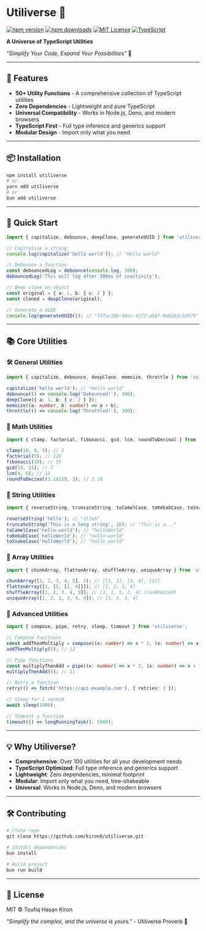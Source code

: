 # Utiliverse 🌌

[![npm version](https://img.shields.io/npm/v/utiliverse.svg?style=flat-square)](https://www.npmjs.com/package/utiliverse)
[![npm downloads](https://img.shields.io/npm/dm/utiliverse.svg?style=flat-square)](https://www.npmjs.com/package/utiliverse)
[![MIT License](https://img.shields.io/badge/license-MIT-blue.svg?style=flat-square)](LICENSE)
[![TypeScript](https://img.shields.io/badge/%3C%2F%3E-TypeScript-%230074c1.svg?style=flat-square)](https://www.typescriptlang.org/)

**A Universe of TypeScript Utilities**

*"Simplify Your Code, Expand Your Possibilities"* 🚀

---

## 🌟 Features

- **50+ Utility Functions** - A comprehensive collection of TypeScript utilities
- **Zero Dependencies** - Lightweight and pure TypeScript
- **Universal Compatibility** - Works in Node.js, Deno, and modern browsers
- **TypeScript First** - Full type inference and generics support
- **Modular Design** - Import only what you need

---

## 📦 Installation

```bash
npm install utiliverse
# or
yarn add utiliverse
# or
bun add utiliverse
```

---

## 🚀 Quick Start

```typescript
import { capitalize, debounce, deepClone, generateUUID } from 'utiliverse';

// Capitalize a string
console.log(capitalize('hello world')); // "Hello world"

// Debounce a function
const debouncedLog = debounce(console.log, 300);
debouncedLog('This will log after 300ms of inactivity');

// Deep clone an object
const original = { a: 1, b: { c: 2 } };
const cloned = deepClone(original);

// Generate a UUID
console.log(generateUUID()); // "f47ac10b-58cc-4372-a567-0e02b2c3d479"
```

---

## 📚 Core Utilities

### 🛠️ General Utilities
```typescript
import { capitalize, debounce, deepClone, memoize, throttle } from 'utiliverse';

capitalize('hello world'); // "Hello world"
debounce(() => console.log('Debounced!'), 300);
deepClone({ a: 1, b: { c: 2 } });
memoize((a: number, b: number) => a + b);
throttle(() => console.log('Throttled!'), 300);
```

### 🔢 Math Utilities
```typescript
import { clamp, factorial, fibonacci, gcd, lcm, roundToDecimal } from 'utiliverse';

clamp(10, 0, 5); // 5
factorial(5); // 120
fibonacci(10); // 55
gcd(14, 21); // 7
lcm(4, 6); // 12
roundToDecimal(3.14159, 2); // 3.14
```

### 📜 String Utilities
```typescript
import { reverseString, truncateString, toCamelCase, toKebabCase, toSnakeCase } from 'utiliverse';

reverseString('hello'); // "olleh"
truncateString('This is a long string', 10); // "This is a..."
toCamelCase('hello-world'); // "helloWorld"
toKebabCase('helloWorld'); // "hello-world"
toSnakeCase('helloWorld'); // "hello_world"
```

### 🧩 Array Utilities
```typescript
import { chunkArray, flattenArray, shuffleArray, uniqueArray } from 'utiliverse';

chunkArray([1, 2, 3, 4, 5], 2); // [[1, 2], [3, 4], [5]]
flattenArray([1, [2, [3, 4]]]); // [1, 2, 3, 4]
shuffleArray([1, 2, 3, 4, 5]); // [3, 1, 5, 2, 4] (randomized)
uniqueArray([1, 2, 2, 3, 4, 4]); // [1, 2, 3, 4]
```

### 🧠 Advanced Utilities
```typescript
import { compose, pipe, retry, sleep, timeout } from 'utiliverse';

// Compose functions
const addThenMultiply = compose((x: number) => x * 2, (x: number) => x + 1);
addThenMultiply(5); // 12

// Pipe functions
const multiplyThenAdd = pipe((x: number) => x * 2, (x: number) => x + 1);
multiplyThenAdd(5); // 11

// Retry a function
retry(() => fetch('https://api.example.com'), { retries: 3 });

// Sleep for 1 second
await sleep(1000);

// Timeout a function
timeout(() => longRunningTask(), 5000);
```

---

## 💡 Why Utiliverse?

- **Comprehensive**: Over 100 utilities for all your development needs
- **TypeScript Optimized**: Full type inference and generics support
- **Lightweight**: Zero dependencies, minimal footprint
- **Modular**: Import only what you need, tree-shakeable
- **Universal**: Works in Node.js, Deno, and modern browsers

---

## 🛠️ Contributing

```bash
# Clone repo
git clone https://github.com/kiron0/utiliverse.git

# Install dependencies
bun install

# Build project
bun run build
```

---

## 📜 License

MIT © Toufiq Hasan Kiron

*"Simplify the complex, and the universe is yours."* - Utiliverse Proverb 🌌
